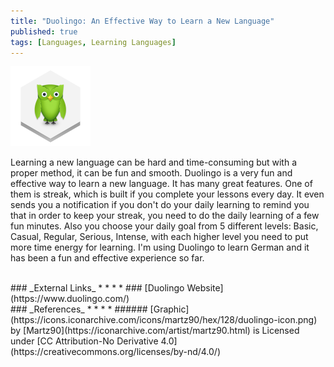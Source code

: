 ```yaml
---
title: "Duolingo: An Effective Way to Learn a New Language"
published: true
tags: [Languages, Learning Languages]
---
```


![](/links/assets/duolingo-icon.png)

Learning a new language can be hard and time-consuming but with a proper method, it can be fun and smooth. Duolingo is a very fun and effective way to learn a new language. It has many great features. One of them is streak, which is built if you complete your lessons every day. It even sends you a notification if you don't do your daily learning to remind you that in order to keep your streak, you need to do the daily learning of a few fun minutes. Also you choose your daily goal from 5 different levels: Basic, Casual, Regular, Serious, Intense, with each higher level you need to put more time energy for learning.
I'm using Duolingo to learn German and it has been a fun and effective experience so far.

<br>
### _External Links_
* * *
* ### [Duolingo Website](https://www.duolingo.com/)

<br>
### _References_
* * *
* ###### [Graphic](https://icons.iconarchive.com/icons/martz90/hex/128/duolingo-icon.png) by [Martz90](https://iconarchive.com/artist/martz90.html) is Licensed under [CC Attribution-No Derivative 4.0](https://creativecommons.org/licenses/by-nd/4.0/)

